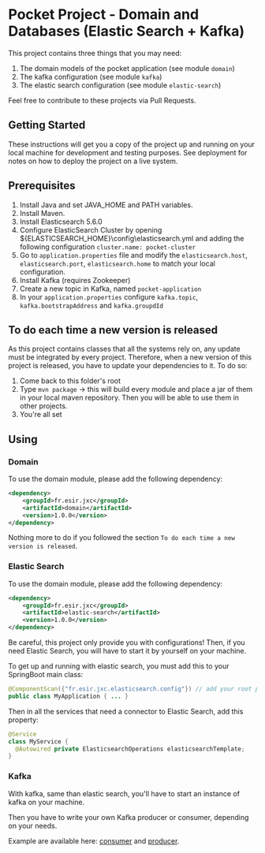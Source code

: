 # Pocket Project - Domain and Databases (Elastic Search + Kafka)

This project contains three things that you may need:

1. The domain models of the pocket application (see module `domain`)
2. The kafka configuration (see module `kafka`)
3. The elastic search configuration (see module `elastic-search`)

Feel free to contribute to these projects via Pull Requests.

## Getting Started

These instructions will get you a copy of the project up and running on your local machine for development and testing purposes. See deployment for notes on how to deploy the project on a live system.

## Prerequisites

1. Install Java and set JAVA_HOME and PATH variables.
2. Install Maven.
3. Install Elasticsearch 5.6.0
4. Configure ElasticSearch Cluster by opening ${ELASTICSEARCH_HOME}\config\elasticsearch.yml and adding the following configuration `cluster.name: pocket-cluster`
5. Go to `application.properties` file and modify the `elasticsearch.host`, `elasticsearch.port`, `elasticsearch.home` to match your local configuration.
6. Install Kafka (requires Zookeeper)
7. Create a new topic in Kafka, named `pocket-application`
8. In your `application.properties` configure `kafka.topic`, `kafka.bootstrapAddress` and `kafka.groupdId`

## To do each time a new version is released

As this project contains classes that all the systems rely on, any update must be integrated by every project.
Therefore, when a new version of this project is released, you have to update your dependencies to it. 
To do so:
1. Come back to this folder's root
2. Type `mvn package` -> this will build every module and place a jar of them in your local maven repository. Then you will be able to use them in other projects.
3. You're all set

## Using

### Domain

To use the domain module, please add the following dependency:

```xml
<dependency>
    <groupId>fr.esir.jxc</groupId>
    <artifactId>domain</artifactId>
    <version>1.0.0</version>
</dependency>
```

Nothing more to do if you followed the section `To do each time a new version is released`.

### Elastic Search

To use the domain module, please add the following dependency:

```xml
<dependency>
    <groupId>fr.esir.jxc</groupId>
    <artifactId>elastic-search</artifactId>
    <version>1.0.0</version>
</dependency>
```

Be careful, this project only provide you with configurations!
Then, if you need Elastic Search, you will have to start it by yourself on your machine.

To get up and running with elastic search, you must add this to your SpringBoot main class:

```java
@ComponentScan({"fr.esir.jxc.elasticsearch.config"}) // add your root package too
public class MyApplication { ... }
```

Then in all the services that need a connector to Elastic Search, add this property:

```java
@Service
class MyService {
  @Autowired private ElasticsearchOperations elasticsearchTemplate;
}
```

### Kafka

With kafka, same than elastic search, you'll have to start an instance of kafka on your machine.
 
Then you have to write your own Kafka producer or consumer, depending on your needs.

Example are available here: [consumer](https://github.com/ESIR-SI-2020/examples/blob/master/src/main/java/fr/esir/jxc/examples/user_events_handler/services/UserEventsListener.java) and [producer](https://github.com/ESIR-SI-2020/examples/blob/master/src/main/java/fr/esir/jxc/examples/command/services/KafkaProducer.java).